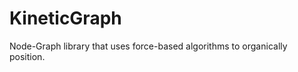 KineticGraph
============

Node-Graph library that uses force-based algorithms to organically position.